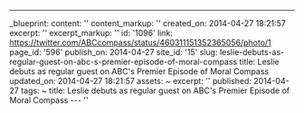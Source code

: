 ---
_blueprint:
  content: ''
  content_markup: ''
  created_on: 2014-04-27 18:21:57
  excerpt: ''
  excerpt_markup: ''
  id: '1096'
  link: https://twitter.com/ABCcompass/status/460311151352365056/photo/1
  page_id: '596'
  publish_on: 2014-04-27
  site_id: '15'
  slug: leslie-debuts-as-regular-guest-on-abc-s-premier-episode-of-moral-compass
  title: Leslie debuts as regular guest on ABC's Premier Episode of Moral Compass
  updated_on: 2014-04-27 18:21:57
assets: ~
excerpt: ''
published: 2014-04-27
tags: ~
title: Leslie debuts as regular guest on ABC's Premier Episode of Moral Compass
--- ''
